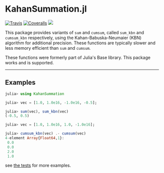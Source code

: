 # KahanSummation.jl

[![Travis](https://travis-ci.org/JuliaMath/KahanSummation.jl.svg?branch=master)](https://travis-ci.org/JuliaMath/KahanSummation.jl)
[![Coveralls](https://coveralls.io/repos/github/JuliaMath/KahanSummation.jl/badge.svg?branch=master)](https://coveralls.io/github/JuliaMath/KahanSummation.jl?branch=master)
[![](https://img.shields.io/badge/docs-latest-blue.svg)](https://JuliaMath.github.io/KahanSummation.jl/latest)

This package provides variants of `sum` and `cumsum`, called `sum_kbn` and `cumsum_kbn`
respectively, using the Kahan-Babuska-Neumaier (KBN) algorithm for additional precision.
These functions are typically slower and less memory efficient than `sum` and `cumsum`.

These functions were formerly part of Julia's Base library. This package works and is supported.

----

## Examples
```julia
julia> using KahanSummation

julia> vec = [1.0, 1.0e16, -1.0e16, -0.5];

julia> sum(vec), sum_kbn(vec)
(-0.5, 0.5)

julia> vec = [1.0, 1.0e16, 1.0, -1.0e16];

julia> cumsum_kbn(vec) .- cumsum(vec)
4-element Array{Float64,1}:
 0.0
 0.0
 2.0
 1.0
```

see [the tests](https://github.com/JuliaMath/KahanSummation.jl/blob/master/test/runtests.jl) for more examples.
